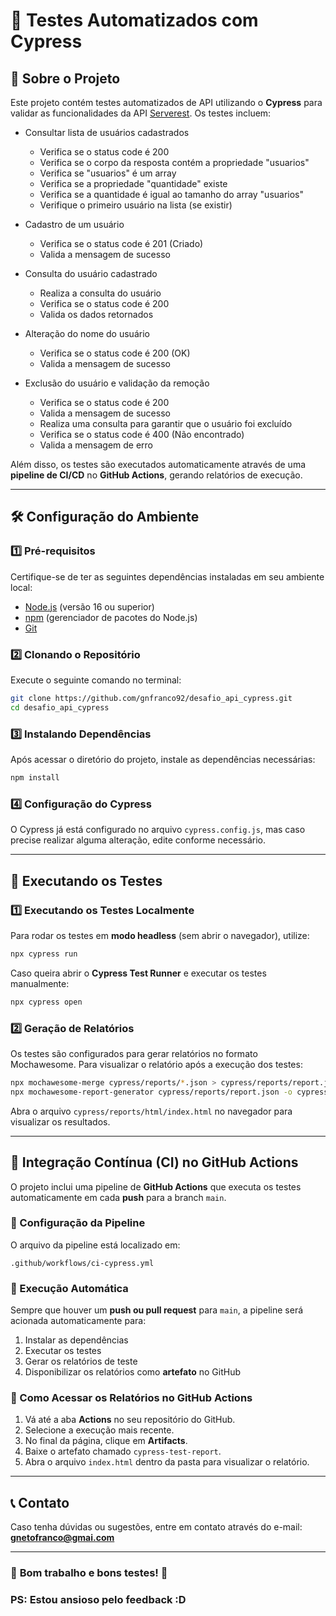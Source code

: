 # 📌 Testes Automatizados com Cypress

## 📖 Sobre o Projeto
Este projeto contém testes automatizados de API utilizando o **Cypress** para validar as funcionalidades da API [Serverest](https://serverest.dev/usuarios). Os testes incluem:
- Consultar lista de usuários cadastrados
    - Verifica se o status code é 200
    - Verifica se o corpo da resposta contém a propriedade "usuarios"
    - Verifica se "usuarios" é um array
    - Verifica se a propriedade "quantidade" existe
    - Verifica se a quantidade é igual ao tamanho do array "usuarios"
    - Verifique o primeiro usuário na lista (se existir)

- Cadastro de um usuário
    - Verifica se o status code é 201 (Criado)
    - Valida a mensagem de sucesso
        
- Consulta do usuário cadastrado
    - Realiza a consulta do usuário
    - Verifica se o status code é 200
    - Valida os dados retornados

- Alteração do nome do usuário
    - Verifica se o status code é 200 (OK)
    - Valida a mensagem de sucesso
    
- Exclusão do usuário e validação da remoção
    - Verifica se o status code é 200
    - Valida a mensagem de sucesso
    - Realiza uma consulta para garantir que o usuário foi excluído
    - Verifica se o status code é 400 (Não encontrado)
    - Valida a mensagem de erro

Além disso, os testes são executados automaticamente através de uma **pipeline de CI/CD** no **GitHub Actions**, gerando relatórios de execução.

---

## 🛠️ Configuração do Ambiente

### **1️⃣ Pré-requisitos**
Certifique-se de ter as seguintes dependências instaladas em seu ambiente local:

- [Node.js](https://nodejs.org/) (versão 16 ou superior)
- [npm](https://www.npmjs.com/) (gerenciador de pacotes do Node.js)
- [Git](https://git-scm.com/)

### **2️⃣ Clonando o Repositório**
Execute o seguinte comando no terminal:

```bash
git clone https://github.com/gnfranco92/desafio_api_cypress.git
cd desafio_api_cypress
```

### **3️⃣ Instalando Dependências**
Após acessar o diretório do projeto, instale as dependências necessárias:

```bash
npm install
```

### **4️⃣ Configuração do Cypress**
O Cypress já está configurado no arquivo `cypress.config.js`, mas caso precise realizar alguma alteração, edite conforme necessário.


---

## 🚀 Executando os Testes

### **1️⃣ Executando os Testes Localmente**
Para rodar os testes em **modo headless** (sem abrir o navegador), utilize:

```bash
npx cypress run
```

Caso queira abrir o **Cypress Test Runner** e executar os testes manualmente:

```bash
npx cypress open
```

### **2️⃣ Geração de Relatórios**
Os testes são configurados para gerar relatórios no formato Mochawesome. Para visualizar o relatório após a execução dos testes:

```bash
npx mochawesome-merge cypress/reports/*.json > cypress/reports/report.json
npx mochawesome-report-generator cypress/reports/report.json -o cypress/reports/html
```

Abra o arquivo `cypress/reports/html/index.html` no navegador para visualizar os resultados.

---

## 🔄 Integração Contínua (CI) no GitHub Actions

O projeto inclui uma pipeline de **GitHub Actions** que executa os testes automaticamente em cada **push** para a branch `main`.

### **📌 Configuração da Pipeline**
O arquivo da pipeline está localizado em:

```
.github/workflows/ci-cypress.yml
```

### **📌 Execução Automática**
Sempre que houver um **push ou pull request** para `main`, a pipeline será acionada automaticamente para:
1. Instalar as dependências
2. Executar os testes
3. Gerar os relatórios de teste
4. Disponibilizar os relatórios como **artefato** no GitHub

### **📌 Como Acessar os Relatórios no GitHub Actions**
1. Vá até a aba **Actions** no seu repositório do GitHub.
2. Selecione a execução mais recente.
3. No final da página, clique em **Artifacts**.
4. Baixe o artefato chamado `cypress-test-report`.
5. Abra o arquivo `index.html` dentro da pasta para visualizar o relatório.

---

## 📞 Contato
Caso tenha dúvidas ou sugestões, entre em contato através do e-mail: **gnetofranco@gmai.com**

---

### 🎯 **Bom trabalho e bons testes! 🚀**
### PS: Estou ansioso pelo feedback :D
